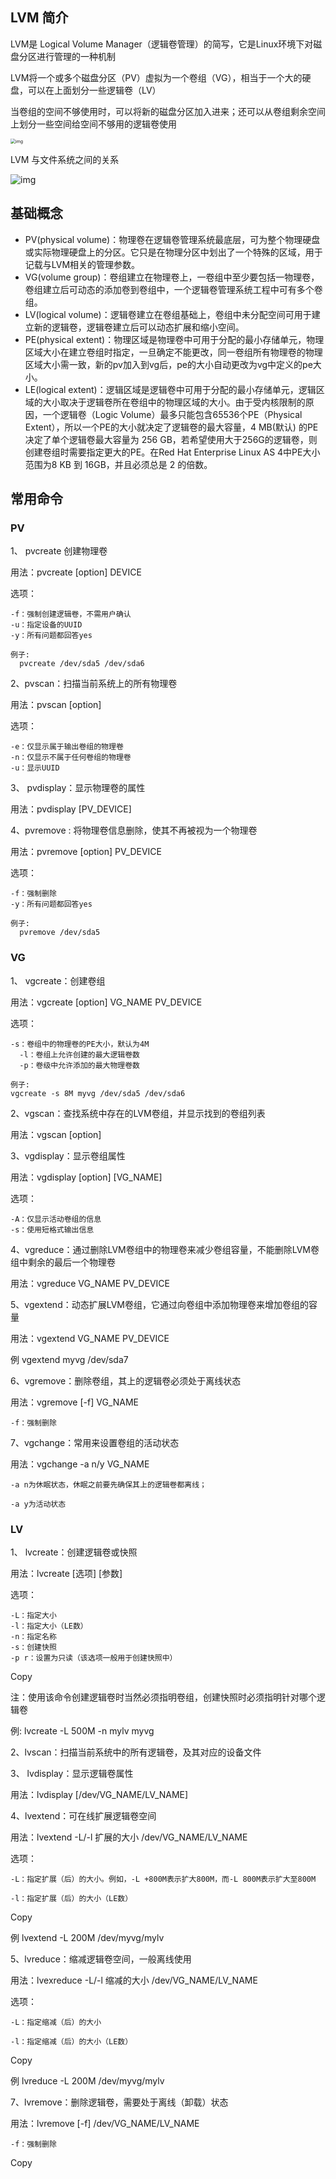## LVM 简介

LVM是 Logical Volume Manager（逻辑卷管理）的简写，它是Linux环境下对磁盘分区进行管理的一种机制

LVM将一个或多个磁盘分区（PV）虚拟为一个卷组（VG），相当于一个大的硬盘，可以在上面划分一些逻辑卷（LV）

当卷组的空间不够使用时，可以将新的磁盘分区加入进来；还可以从卷组剩余空间上划分一些空间给空间不够用的逻辑卷使用

<img src=".assets/LVM简介/20200504171743439.jpg" alt="img" style="zoom:50%;" />

LVM 与文件系统之间的关系

![img](.assets/LVM简介/20200504171743436.jpg)

## 基础概念

- PV(physical volume)：物理卷在逻辑卷管理系统最底层，可为整个物理硬盘或实际物理硬盘上的分区。它只是在物理分区中划出了一个特殊的区域，用于记载与LVM相关的管理参数。
- VG(volume group)：卷组建立在物理卷上，一卷组中至少要包括一物理卷，卷组建立后可动态的添加卷到卷组中，一个逻辑卷管理系统工程中可有多个卷组。
- LV(logical volume)：逻辑卷建立在卷组基础上，卷组中未分配空间可用于建立新的逻辑卷，逻辑卷建立后可以动态扩展和缩小空间。
- PE(physical extent)：物理区域是物理卷中可用于分配的最小存储单元，物理区域大小在建立卷组时指定，一旦确定不能更改，同一卷组所有物理卷的物理区域大小需一致，新的pv加入到vg后，pe的大小自动更改为vg中定义的pe大小。
- LE(logical extent)：逻辑区域是逻辑卷中可用于分配的最小存储单元，逻辑区域的大小取决于逻辑卷所在卷组中的物理区域的大小。由于受内核限制的原因，一个逻辑卷（Logic Volume）最多只能包含65536个PE（Physical Extent），所以一个PE的大小就决定了逻辑卷的最大容量，4 MB(默认) 的PE决定了单个逻辑卷最大容量为 256 GB，若希望使用大于256G的逻辑卷，则创建卷组时需要指定更大的PE。在Red Hat Enterprise Linux AS 4中PE大小范围为8 KB 到 16GB，并且必须总是 2 的倍数。

## 常用命令

### PV

1、 pvcreate 创建物理卷

用法：pvcreate [option] DEVICE

选项：

```none
-f：强制创建逻辑卷，不需用户确认
-u：指定设备的UUID
-y：所有问题都回答yes

例子:
  pvcreate /dev/sda5 /dev/sda6
```

2、pvscan：扫描当前系统上的所有物理卷

用法：pvscan [option]

选项：

```none
-e：仅显示属于输出卷组的物理卷
-n：仅显示不属于任何卷组的物理卷
-u：显示UUID
```

3、 pvdisplay：显示物理卷的属性

用法：pvdisplay [PV_DEVICE]

4、pvremove : 将物理卷信息删除，使其不再被视为一个物理卷

用法：pvremove [option] PV_DEVICE

选项：

```none
-f：强制删除
-y：所有问题都回答yes

例子:
  pvremove /dev/sda5
```

### VG

1、 vgcreate：创建卷组

用法：vgcreate [option] VG_NAME PV_DEVICE

选项：

```none
-s：卷组中的物理卷的PE大小，默认为4M
  -l：卷组上允许创建的最大逻辑卷数
  -p：卷级中允许添加的最大物理卷数

例子:
vgcreate -s 8M myvg /dev/sda5 /dev/sda6
```

2、vgscan：查找系统中存在的LVM卷组，并显示找到的卷组列表

用法：vgscan [option]

3、vgdisplay：显示卷组属性

用法：vgdisplay [option] [VG_NAME]

选项：

```none
-A：仅显示活动卷组的信息
-s：使用短格式输出信息
```

4、vgreduce：通过删除LVM卷组中的物理卷来减少卷组容量，不能删除LVM卷组中剩余的最后一个物理卷

用法：vgreduce VG_NAME PV_DEVICE

5、vgextend：动态扩展LVM卷组，它通过向卷组中添加物理卷来增加卷组的容量

用法：vgextend VG_NAME PV_DEVICE

例 vgextend myvg /dev/sda7

6、vgremove：删除卷组，其上的逻辑卷必须处于离线状态

用法：vgremove [-f] VG_NAME

```none
-f：强制删除
```

7、vgchange：常用来设置卷组的活动状态

用法：vgchange -a n/y VG_NAME

```none
-a n为休眠状态，休眠之前要先确保其上的逻辑卷都离线；

-a y为活动状态
```

### LV

1、 lvcreate：创建逻辑卷或快照

用法：lvcreate [选项] [参数]

选项：

```none
-L：指定大小
-l：指定大小（LE数）
-n：指定名称
-s：创建快照
-p r：设置为只读（该选项一般用于创建快照中）
```

Copy

注：使用该命令创建逻辑卷时当然必须指明卷组，创建快照时必须指明针对哪个逻辑卷

例: lvcreate -L 500M -n mylv myvg

2、lvscan：扫描当前系统中的所有逻辑卷，及其对应的设备文件

3、 lvdisplay：显示逻辑卷属性

用法：lvdisplay [/dev/VG_NAME/LV_NAME]

4、lvextend：可在线扩展逻辑卷空间

用法：lvextend -L/-l 扩展的大小 /dev/VG_NAME/LV_NAME

选项：

```none
-L：指定扩展（后）的大小。例如，-L +800M表示扩大800M，而-L 800M表示扩大至800M

-l：指定扩展（后）的大小（LE数）
```

Copy

例 lvextend -L 200M /dev/myvg/mylv

5、lvreduce：缩减逻辑卷空间，一般离线使用

用法：lvexreduce -L/-l 缩减的大小 /dev/VG_NAME/LV_NAME

选项：

```none
-L：指定缩减（后）的大小

-l：指定缩减（后）的大小（LE数）
```

Copy

例 lvreduce -L 200M /dev/myvg/mylv

7、lvremove：删除逻辑卷，需要处于离线（卸载）状态

用法：lvremove [-f] /dev/VG_NAME/LV_NAME

```none
-f：强制删除
```

Copy

